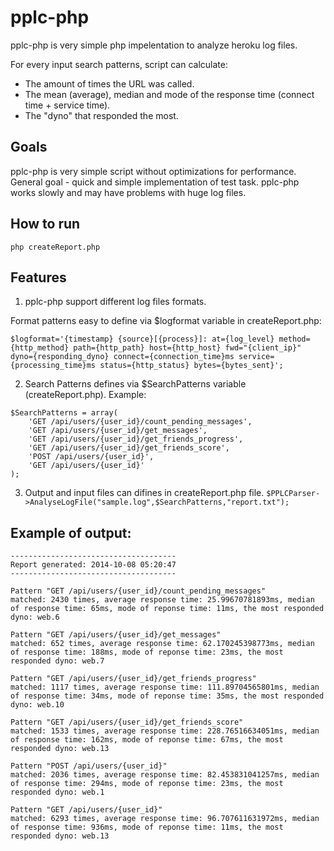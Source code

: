 pplc-php
===

pplc-php is very simple php impelentation to analyze heroku log files.

For every input search patterns, script can calculate:

* The amount of times the URL was called.
* The mean (average), median and mode of the response time (connect time + service time).
* The "dyno" that responded the most.

Goals
---
pplc-php is very simple script without optimizations for performance. General goal - quick and simple implementation of test task.
pplc-php works slowly and may have problems with huge log files. 

How to run
---
`php createReport.php`

Features
---
1. pplc-php support different log files formats.

Format patterns easy to define via $logformat variable in createReport.php:

`$logformat='{timestamp} {source}[{process}]: at={log_level} method={http_method} path={http_path} host={http_host} fwd="{client_ip}" dyno={responding_dyno} connect={connection_time}ms service={processing_time}ms status={http_status} bytes={bytes_sent}';`

2. Search Patterns defines via $SearchPatterns variable (createReport.php). Example:
```
$SearchPatterns = array(
    'GET /api/users/{user_id}/count_pending_messages',
	'GET /api/users/{user_id}/get_messages',
	'GET /api/users/{user_id}/get_friends_progress',
	'GET /api/users/{user_id}/get_friends_score',
	'POST /api/users/{user_id}',
	'GET /api/users/{user_id}'
);
```

3. Output and input files can difines in createReport.php file.
`$PPLCParser->AnalyseLogFile("sample.log",$SearchPatterns,"report.txt");`

Example of output:
---
```
-------------------------------------
Report generated: 2014-10-08 05:20:47
-------------------------------------

Pattern "GET /api/users/{user_id}/count_pending_messages"
matched: 2430 times, average response time: 25.99670781893ms, median of response time: 65ms, mode of reponse time: 11ms, the most responded dyno: web.6

Pattern "GET /api/users/{user_id}/get_messages"
matched: 652 times, average response time: 62.170245398773ms, median of response time: 188ms, mode of reponse time: 23ms, the most responded dyno: web.7

Pattern "GET /api/users/{user_id}/get_friends_progress"
matched: 1117 times, average response time: 111.89704565801ms, median of response time: 34ms, mode of reponse time: 35ms, the most responded dyno: web.10

Pattern "GET /api/users/{user_id}/get_friends_score"
matched: 1533 times, average response time: 228.76516634051ms, median of response time: 162ms, mode of reponse time: 67ms, the most responded dyno: web.13

Pattern "POST /api/users/{user_id}"
matched: 2036 times, average response time: 82.453831041257ms, median of response time: 294ms, mode of reponse time: 23ms, the most responded dyno: web.1

Pattern "GET /api/users/{user_id}"
matched: 6293 times, average response time: 96.707611631972ms, median of response time: 936ms, mode of reponse time: 11ms, the most responded dyno: web.13
```
